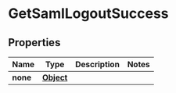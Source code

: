 

# GetSamlLogoutSuccess

## Properties

Name | Type | Description | Notes
------------ | ------------- | ------------- | -------------
**none** | [**Object**](.md) |  | 



